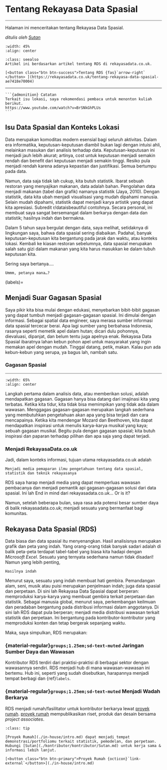 # Tentang Rekayasa Data Spasial

<hr style="height:1px;border:none;color:#666;background-color:#666;" />

Halaman ini menceritakan tentang Rekayasa Data Spasial.

_ditulis oleh [Sutan](./kontributor/kontributor/Sutan.md)_

```{image} ./logo_rds.png
:width: 45%
:align: center
```
```{admonition} Selebihnya
:class: seealso
Artikel ini berdasarkan artikel tentang RDS di rekayasadata.co.uk.

[<button class="btn btn-success">Tentang RDS {fas}`arrow-right`
</button> ](https://rekayasadata.co.uk/tentang-rekayasa-data-spasial-ae7418e70004)
```
---

````{margin}
```{admonition} Catatan
Terkait isu lokasi, saya rekomendasi pembaca untuk menonton kuliah berikut.
https://www.youtube.com/watch?v=BrSNkGhPLUs
```
````
## Isu Data Spasial dan Konteks Lokasi



Data merupakan komoditas modern esensial bagi seluruh aktivitas. Dalam era informatika, keputusan-keputusan diambil bukan lagi dengan intuisi ahli, melainkan masukan dari analisis terhadap data. Keputusan-keputusan ini menjadi jauh lebih akurat; artinya, cost untuk keputusan menjadi semakin rendah dan benefit dari keputusan menjadi semakin tinggi. Resiko pula menjadi rendah karena adanya kepastian dan justifikasi. Semua bertumpu pada data.

Namun, data saja tidak lah cukup, kita butuh statistik. Ibarat sebuah restoran yang menyajikan makanan, data adalah bahan. Pengolahan data menjadi makanan (tabel dan grafik) namanya statistik (Jaya, 2010). Dengan statistik, data kita ubah menjadi visualisasi yang mudah dipahami manusia. Selain mudah dipahami, statistik dapat menjadi karya artistik yang dapat kita apresiasi. Subredit r/dataisbeautiful contohnya. Secara personal, ini membuat saya sangat bersemangat dalam berkarya dengan data dan statistik; hasilnya indah dan bermakna.

Dalam 5 tahun saya bergulat dengan data, saya melihat, setidaknya di lingkungan saya, bahwa data spasial sering diabaikan. Padahal, banyak keputusan-keputusan kita bergantung pada jarak dan waktu, atau konteks lokasi. Kembali ke kiasan restoran sebelumnya, data spasial merupakan salah satu gizi dalam makanan yang kita harus masukkan ke dalam tubuh keputusan kita.

Sering saya bertanya….
```{epigraph}
Ummm, petanya mana…?
```
(labels)=
## Menjadi Suar Gagasan Spasial

Saya pikir kita bisa mulai dengan edukasi, menyebarkan bibit-bibit gagasan yang dapat tumbuh menjadi gagasan-gagasan spasial. Ini dimulai dengan informasi. Sebagai spatial data engineer, saya merasa sumber informasi data spasial tercecar berai. Apa lagi sumber yang berbahasa Indonesia, rasanya seperti memetik apel dalam hutan; dicari dulu pohonnya, dievaluasi, dipanjat, dan belum tentu juga apelnya enak. Rekayasa Data Spasial ibaratnya lahan kebun pohon apel untuk masyarakat yang ingin memakan apel dengan mudah. Tinggal datang, petik, makan. Kalau pun ada kebun-kebun yang serupa, ya bagus lah, nambah satu.

### Gagasan Spasial

<hr style="height:1px;border:none;color:#666;background-color:#666;" />

```{image} ./img/sample_map.png
:width: 65%
:align: center
```

Langkah pertama dalam analisis data, atau memberikan solusi, adalah mendapatkan gagasan. Gagasan hanya bisa datang dari imajinasi kita yang terbatas. Ketika kita tidur, kita tidak bisa memimpikan yang tidak ada dalam wawasan. Menggagas gagasan-gagasan merupakan langkah sederhana yang membutuhkan pengetahuan akan apa yang bisa terjadi dan cara mencapainya. Ketika kita mendengar Mozard dan Beethoven, kita dapat mendapatkan inspirasi untuk menulis karya-karya musikal yang kaya; sebuah gagasan musikal. Begitu pula dengan gagasan spasial; kita butuh inspirasi dan paparan terhadap pilihan dan apa saja yang dapat terjadi.

### Menjadi RekayasaData.co.uk

Jadi, dalam konteks informasi, tujuan utama rekayasadata.co.uk adalah
```{epigraph}
Menjadi media pemaparan ilmu pengetahuan tentang data spasial, statistik dan teknik rekayasanya
```
RDS saya harap menjadi media yang dapat memperluas wawasan pembacanya dan menjadi pemantik api gagasan-gagasan solusi dari data spasial. Ini lah End in mind dari rekayasadata.co.uk... Or is it?

Namun, setelah beberapa bulan, saya rasa ada potensi besar sumber daya di balik rekayasadata.co.uk; menjadi sesuatu yang bermanfaat bagi komunitas.

## Rekayasa Data Spasial (RDS)

Data biasa dan data spasial itu menyenangkan. Hasil analisisnya merupakan grafik dan peta yang indah. Yang orang-orang tidak banyak sadari adalah di balik peta-peta terdapat tabel-tabel yang biasa kita hadapi dengan _Microsoft Excel_. Sesuatu yang ternyata sederhana namun tidak disadari! Namun yang lebih penting,

```{epigraph}
Hasilnya indah
```

Menurut saya, sesuatu yang indah membuat hati gembira. Pemandangan alam, seni, musik atau puisi merupakan penjelmaan indah; juga data spasial dan perpetaan. Di sini lah Rekayasa Data Spasial dapat berperan: memproduksi karya-karya yang membuat gembira terkait perpetaan dan statistik. Sebagai manusia global, menurut saya, perkembangan keilmuan dan peradaban bergantung pada distribusi informasi dalam anggotanya. Di sini lah RDS dapat pula berperan; menjadi media distribusi wawasan terkait statistik dan perpetaan. Ini bergantung pada kontributor-kontributor yang memproduksi konten dan tetap bergerak sepanjang waktu.

Maka, saya simpulkan, RDS merupakan:

### {material-regular}`groups;1.25em;sd-text-muted` Jaringan Sumber Daya dan Wawasan

Kontributor RDS terdiri dari praktisi-praktisi di berbagai sektor dengan wawasannya sendiri. RDS menjadi hub di mana wawasan-wawasan ini bertemu. Hub ini, seperti yang sudah disebutkan, harapannya menjadi tempat berbagi dan {ref}`labels`.

### {material-regular}`groups;1.25em;sd-text-muted` Menjadi Wadah Berkarya

RDS menjadi rumah/fasilitator untuk kontributor berkarya lewat [proyek rumah](./in-house/intro.md). [proyek rumah](./in-house/intro.md) mempublikasikan riset, produk dan desain bersama _project associates_. 

```{admonition} Butuh Portfolio?
:class: tip

[Proyek Rumah](./in-house/intro.md) dapat menjadi tempat demonstrasi/portfoliomu terkait statistik, pemodelan, dan perpetaan. Hubungi [Sutan](./kontributor/kontributor/Sutan.md) untuk kerja sama & informasi lebih lanjut.

[<button class="btn btn-primary">Proyek Rumah {octicon}`link-external`</button>](./in-house/intro.md)
```

